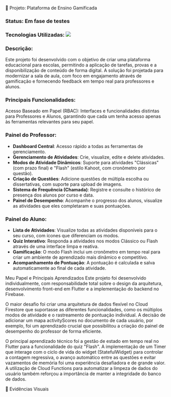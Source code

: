 🚀 Projeto: Plataforma de Ensino Gamificada
### Status: Em fase de testes

### Tecnologias Utilizadas: <img src="https://skillicons.dev/icons?i=flutter,firebase&theme=dark" />

### Descrição:
Este projeto foi desenvolvido com o objetivo de criar uma plataforma educacional para escolas, permitindo a aplicação de tarefas, provas e a disponibilização de conteúdo de forma digital. A solução foi projetada para modernizar a sala de aula, com foco em engajamento através de gamificação e fornecendo feedback em tempo real para professores e alunos.

### Principais Funcionalidades:
Acesso Baseado em Papel (RBAC): Interfaces e funcionalidades distintas para Professores e Alunos, garantindo que cada um tenha acesso apenas às ferramentas relevantes para seu papel.
### Painel do Professor:
* **Dashboard Central**: Acesso rápido a todas as ferramentas de gerenciamento.
* **Gerenciamento de Atividades**: Crie, visualize, edite e delete atividades.
* **Modos de Atividade Dinâmicos**: Suporte para atividades "Clássicas" (com prazo final) e "Flash" (estilo Kahoot, com cronômetro por questão).
* **Criação de Questões**: Adicione questões de múltipla escolha ou dissertativas, com suporte para upload de imagens.
* **Sistema de Frequência (Chamada)**: Registre e consulte o histórico de presença dos alunos por curso e data.
* **Painel de Desempenho**: Acompanhe o progresso dos alunos, visualize as atividades que eles completaram e suas pontuações.

### Painel do Aluno:
* **Lista de Atividades**: Visualize todas as atividades disponíveis para o seu curso, com ícones que diferenciam os modos.
* **Quiz Interativo**: Responda a atividades nos modos Clássico ou Flash através de uma interface limpa e reativa.
* **Gamificação**: O modo Flash inclui um cronômetro em tempo real para criar um ambiente de aprendizado mais dinâmico e competitivo.
* **Acompanhamento de Pontuação**: A pontuação é calculada e salva automaticamente ao final de cada atividade.

Meu Papel e Principais Aprendizados
Este projeto foi desenvolvido individualmente, com responsabilidade total sobre o design da arquitetura, desenvolvimento front-end em Flutter e a implementação do backend no Firebase.

O maior desafio foi criar uma arquitetura de dados flexível no Cloud Firestore que suportasse as diferentes funcionalidades, como os múltiplos modos de atividade e o rastreamento de pontuação individual. A decisão de adicionar um mapa activityScores no documento de cada usuário, por exemplo, foi um aprendizado crucial que possibilitou a criação do painel de desempenho do professor de forma eficiente.

O principal aprendizado técnico foi a gestão de estado em tempo real no Flutter para a funcionalidade do quiz "Flash". A implementação de um Timer que interage com o ciclo de vida do widget (StatefulWidget) para controlar a contagem regressiva, o avanço automático entre as questões e evitar vazamentos de memória foi uma experiência desafiadora e de grande valor. A utilização de Cloud Functions para automatizar a limpeza de dados do usuário também reforçou a importância de manter a integridade do banco de dados.

📸 Evidências Visuais
